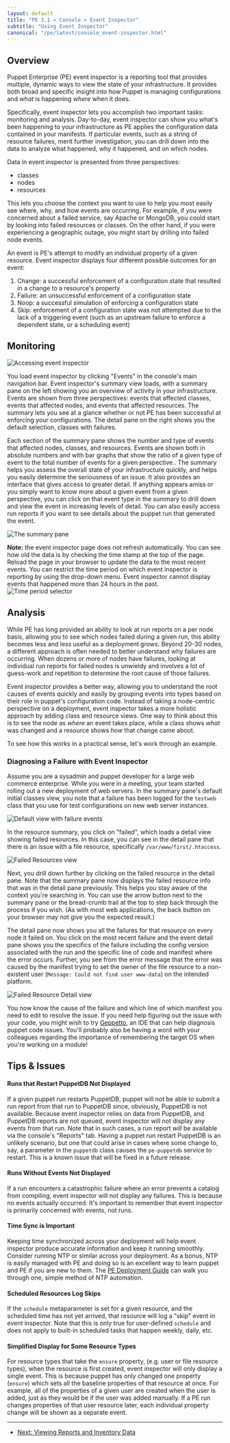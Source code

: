 ```yaml
---
layout: default
title: "PE 3.1 » Console » Event Inspector"
subtitle: "Using Event Inspector"
canonical: "/pe/latest/console_event-inspector.html"
---
```


Overview
-----

Puppet Enterprise (PE) event inspector is a reporting tool that provides multiple, dynamic ways to view the state of your infrastructure. It provides both broad and specific insight into *how* Puppet is managing configurations and *what* is happening *where* when it does. 

Specifically, event inspector lets you accomplish two important tasks: monitoring and analysis. Day-to-day, event inspector can show you what's been happening to your infrastructure as PE applies the configuration data contained in your manifests. If particular events, such as a string of resource failures, merit further investigation, you can drill down into the data to analyze what happened, why it happened, and on which nodes. 

Data in event inspector is presented from three perspectives:

* classes
* nodes
* resources 
  
This lets you choose the context you want to use to help you most easily see where, why, and how events are occurring. For example, if you were concerned about a failed service, say Apache or MongoDB, you could start by looking into failed resources or classes. On the other hand, if you were experiencing a geographic outage, you might start by drilling into failed node events.

An event is PE's attempt to modify an individual property of a given resource. Event inspector displays four different possible outcomes for an event:

1. Change: a successful enforcement of a configuration state that resulted in a change to a resource's property
2. Failure: an unsuccessful enforcement of a configuration state
3. Noop: a successful simulation of enforcing a configuration state
4. Skip: enforcement of a configuration state was not attempted due to the lack of a triggering event (such as an upstream failure to enforce a dependent state, or a scheduling event)

Monitoring
-----

![Accessing event inspector][eventtab]

You load event inspector by clicking "Events" in the console's main navigation bar. Event inspector's summary view loads, with a summary pane on the left showing you an overview of activity in your infrastructure. Events are shown from three perspectives: events that affected classes, events that affected nodes, and events that affected resources. The summary lets you see at a glance whether or not PE has been successful at enforcing your configurations. The detail pane on the right shows you the default selection, classes with failures.

Each section of the summary pane shows the number and type of events that affected nodes, classes, and resources. Events are shown both in absolute numbers and with bar graphs that show the ratio of a given type of event to the total number of events for a given perspective.. The summary helps you assess the overall state of your infrastructure quickly, and helps you easily determine the seriousness of an issue. It also provides an interface that gives access to greater detail. If anything appears amiss or you simply want to know more about a given event from a given perspective, you can click on that event type in the summary to drill down and view the event in increasing levels of detail. You can also easily access run reports if you want to see details about the puppet run that generated the event.

![The summary pane][summary]

**Note:** the event inspector page does not refresh automatically. You can see how old the data is by checking the time stamp at the top of the page. Reload the page in your browser to update the data to the most recent events. You can restrict the time period on which event inspector is reporting by using the drop-down menu. Event inspector cannot display events that happened more than 24 hours in the past.
![Time period selector][time-selector]

 
 Analysis
-----

While PE has long provided an ability to look at run reports on a per node basis, allowing you to see which nodes failed during a given run, this ability becomes less and less useful as a deployment grows. Beyond 20-30 nodes, a different approach is often needed to better understand why failures are occurring. When dozens or more of nodes have failures, looking at individual run reports for failed nodes is unwieldy and involves a lot of guess-work and repetition to determine the root cause of those failures. 

Event inspector provides a better way, allowing you to understand the root causes of events quickly and easily by grouping events into types based on their role in puppet's configuration code. Instead of taking a node-centric perspective on a deployment, event inspector takes a more holistic approach by adding class and resource views. One way to think about this is to see the node as *where* an event takes place, while a class shows *what* was changed and a resource shows *how* that change came about. 

To see how this works in a practical sense, let's work through an example.

### Diagnosing a Failure with Event Inspector

Assume you are a sysadmin and puppet developer for a large web commerce enterprise. While you were in a meeting, your team started rolling out a new deployment of web servers. In the summary pane's default initial classes view, you note that a failure has been logged for the `testweb` class that you use for test configurations on new web server instances. 

![Default view with failure events][default-failure]

In the resource summary, you click on "failed", which loads a detail view showing failed resources. In this case, you can see in the detail pane that there is an issue with a file resource, specifically `/var/www/first/.htaccess`.

![Failed Resources view][resource-failure]

Next, you drill down further by clicking on the failed resource in the detail pane. Note that the summary pane now displays the failed resource info that was in the detail pane previously. This helps you stay aware of the context you're searching in. You can use the arrow button next to the summary pane or the bread-crumb trail at the top to step back through the process if you wish. (As with most web applications, the back button on your browser may not give you the expected result.)

The detail pane now shows you all the failures for that resource on every node it failed on. You click on the most recent failure and the event detail pane shows you the specifics of the failure including the config version associated with the run and the specific line of code and manifest where the error occurs. Further, you see from the error message that the error was caused by the manifest trying to set the owner of the file resource to a non-existent user (`Message: Could not find user www-data`) on the intended platform.

![Failed Resource Detail view][resource-detail]

You now know the cause of the failure and which line of which manifest you need to edit to resolve the issue. If you need help figuring out the issue with your code, you might wish to try [Geppetto](/geppetto/geppetto.html), an IDE that can help diagnosis puppet code issues. You'll probably also be having a word with your colleagues regarding the importance of remembering the target OS when you're working on a module!

Tips & Issues
-----

#### Runs that Restart PuppetDB Not Displayed

If a given puppet run restarts PuppetDB, puppet will not be able to submit a run report from that run to PuppetDB since, obviously, PuppetDB is not available. Because event inspector relies on data from PuppetDB, and PuppetDB reports are not queued, event inspector will not display any events from that run. Note that in such cases, a run report *will* be available via the console's "Reports" tab. Having a puppet run restart PuppetDB is an unlikely scenario, but one that could arise in cases where some change to, say, a parameter in the `puppetdb` class causes the `pe-puppetdb` service to restart. This is a known issue that will be fixed in a future release.

#### Runs Without Events Not Displayed

If a run encounters a catastrophic failure where an error prevents a catalog from compiling, event inspector will not display any failures. This is because no events actually occurred. It's important to remember that event inspector is primarily concerned with events, not runs.

#### Time Sync is Important

Keeping time synchronized across your deployment will help event inspector produce accurate information and keep it running smoothly. Consider running NTP or similar across your deployment. As a bonus, NTP is easily managed with PE and doing so is an excellent way to learn puppet and PE if you are new to them. The [PE Deployment Guide](/guides/deployment_guide/dg_define_infrastructure.html#thing-one-ntp) can walk you through one, simple method of NTP automation.

#### Scheduled Resources Log Skips

If the `schedule` metaparameter is set for a given resource, and the scheduled time has not yet arrived, that resource will log a "skip" event in event inspector. Note that this is only true for user-defined `schedule` and does not apply to built-in scheduled tasks that happen weekly, daily, etc.

#### Simplified Display for Some Resource Types

For resource types that take the `ensure` property, (e.g. user or file resource types), when the resource is first created, event inspector will only display a single event. This is because puppet has only changed one property (`ensure`) which sets all the baseline properties of that resource at once. For example, all of the properties of a given user are created when the user is added, just as they would be if the user was added manually. If a PE run changes properties of that user resource later, each individual property change will be shown as a separate event.


[eventtab]: ./images/console/event_inspector/event_tab.png
[summary]: ./images/console/event_inspector/summary_pane.png
[time-selector]: ./images/console/event_inspector/time-period_selector.png
[default-failure]: ./images/console/event_inspector/default-failure.png
[resource-failure]: ./images/console/event_inspector/failed-resources.png
[resource-detail]: ./images/console/event_inspector/resource-detail.png



* * *

- [Next: Viewing Reports and Inventory Data](./console_reports.html)
